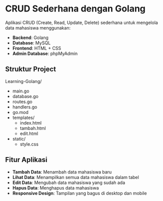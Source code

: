 # CRUD Sederhana dengan Golang

Aplikasi CRUD (Create, Read, Update, Delete) sederhana untuk mengelola data mahasiswa menggunakan:

- **Backend**: Golang
- **Database**: MySQL
- **Frontend**: HTML + CSS
- **Admin Database**: phpMyAdmin

## Struktur Project

Learning-Golang/

- main.go
- database.go
- routes.go
- handlers.go
- go.mod
- templates/
  - index.html
  - tambah.html
  - edit.html
- static/
  - style.css

## Fitur Aplikasi

- **Tambah Data**: Menambah data mahasiswa baru
- **Lihat Data**: Menampilkan semua data mahasiswa dalam tabel
- **Edit Data**: Mengubah data mahasiswa yang sudah ada
- **Hapus Data**: Menghapus data mahasiswa
- **Responsive Design**: Tampilan yang bagus di desktop dan mobile
